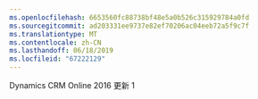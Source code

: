 ```yaml
---
ms.openlocfilehash: 6653560fc88738bf48e5a0b526c315929784a0fd
ms.sourcegitcommit: ad203331ee9737e82ef70206ac04eeb72a5f9c7f
ms.translationtype: MT
ms.contentlocale: zh-CN
ms.lasthandoff: 06/18/2019
ms.locfileid: "67222129"
---
```

Dynamics CRM Online 2016 更新 1